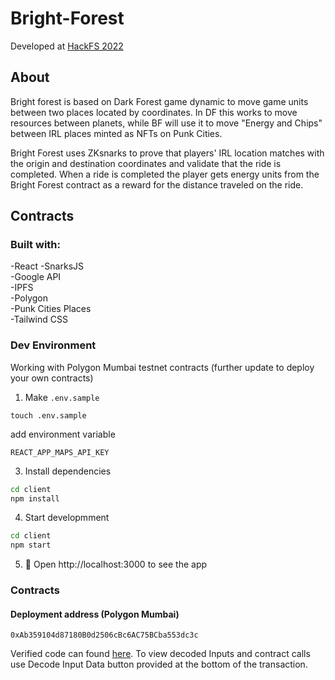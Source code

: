# Bright-Forest

Developed at [HackFS 2022](https://ethglobal.com/showcase/bright-forest-a6zdy)  

## About
Bright forest is based on Dark Forest game dynamic to move game units between two places located by coordinates. In DF this works to move resources between planets, while BF will use it to move "Energy and Chips" between IRL places minted as NFTs on Punk Cities.

Bright Forest uses ZKsnarks to prove that players' IRL location matches with the origin and destination coordinates and validate that the ride is completed. When a ride is completed the player gets energy units from the Bright Forest contract as a reward for the distance traveled on the ride.

## Contracts



### Built with:

-React 
-SnarksJS  
-Google API  
-IPFS  
-Polygon  
-Punk Cities Places  
-Tailwind CSS  




### Dev Environment

Working with Polygon Mumbai testnet contracts (further update to deploy your own contracts)

1. Make `.env.sample`

```shell
touch .env.sample
```

add environment variable

```text
REACT_APP_MAPS_API_KEY
```

3. Install dependencies

```bash
cd client
npm install
```

4. Start developmment

```bash
cd client
npm start
```

5. 📱 Open http://localhost:3000 to see the app

### Contracts

#### Deployment address (Polygon Mumbai)
``` 
0xAb359104d87180B0d2506cBc6AC75BCba553dc3c
```
Verified code can found [here](https://mumbai.polygonscan.com/address/0xab359104d87180b0d2506cbc6ac75bcba553dc3c#code).
To view decoded Inputs and contract calls use Decode Input Data button provided at the bottom of the transaction.